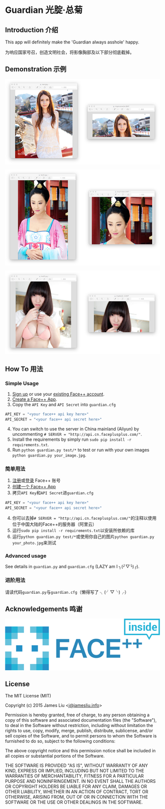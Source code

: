 Guardian 光腚·总菊
======

Introduction 介绍
------

This app will definitely make the 'Guardian always asshole' happy.

为响应国家号召，创造文明社会，将影像胸部及以下部分彻底截掉。

Demonstration 示例
------

![1.png](https://raw.githubusercontent.com/jamesliu96/Guardian/master/demo/1.png)

![2.png](https://raw.githubusercontent.com/jamesliu96/Guardian/master/demo/2.png)

![3.png](https://raw.githubusercontent.com/jamesliu96/Guardian/master/demo/3.png)

How To 用法
------

### Simple Usage

1. [Sign up](http://www.faceplusplus.com/uc/people/signup) or use your [existing Face++ account](http://www.faceplusplus.com/uc/people/login).
2. [Create a Face++ App](http://www.faceplusplus.com/create-a-new-app/).
3. Copy the `API Key` and `API Secret` into `guardian.cfg`
```Python
API_KEY = "<your face++ api key here>"
API_SECRET = "<your face++ api secret here>"
```
4. You can switch to use the server in China mainland (Aliyun) by uncommenting `# SERVER = "http://api.cn.faceplusplus.com/"`.
5. Install the requirements by simply run `sudo pip install -r requirements.txt`.
6. Run `python guardian.py test/*` to test or run with your own images `python guardian.py your_image.jpg`.

### 简单用法

1. [注册](http://www.faceplusplus.com.cn/uc/people/signup)或[登录](http://www.faceplusplus.com/uc/people/login) Face++ 账号
2. [创建一个 Face++ App](http://www.faceplusplus.com.cn/create-a-new-app/)
3. 拷贝`API Key`和`API Secret`进`guardian.cfg`
```Python
API_KEY = "<your face++ api key here>"
API_SECRET = "<your face++ api secret here>"
```
4. 你可以去掉`# SERVER = "http://api.cn.faceplusplus.com/"`的注释以使用位于中国大陆的Face++的服务器（阿里云）
5. 运行`sudo pip install -r requirements.txt`以安装所依赖的库
6. 运行`python guardian.py test/*`或使用你自己的图片`python guardian.py your_photo.jpg`来测试

### Advanced usage

See details in `guardian.py` and `guardian.cfg` (LAZY am I ╮(╯▽╰)╭).

### 进阶用法

请读代码`guardian.py`与`guardian.cfg`（懒得写了 ╮(╯▽╰)╭）

Acknowledgements 鸣谢
------

![Face++ inside](https://raw.githubusercontent.com/jamesliu96/Guardian/master/facepp_inside.png)

License
------

The MIT License (MIT)

Copyright (c) 2015 James Liu \<j@jamesliu.info\>

Permission is hereby granted, free of charge, to any person obtaining a copy of
this software and associated documentation files (the "Software"), to deal in
the Software without restriction, including without limitation the rights to
use, copy, modify, merge, publish, distribute, sublicense, and/or sell copies of
the Software, and to permit persons to whom the Software is furnished to do so,
subject to the following conditions:

The above copyright notice and this permission notice shall be included in all
copies or substantial portions of the Software.

THE SOFTWARE IS PROVIDED "AS IS", WITHOUT WARRANTY OF ANY KIND, EXPRESS OR
IMPLIED, INCLUDING BUT NOT LIMITED TO THE WARRANTIES OF MERCHANTABILITY, FITNESS
FOR A PARTICULAR PURPOSE AND NONINFRINGEMENT. IN NO EVENT SHALL THE AUTHORS OR
COPYRIGHT HOLDERS BE LIABLE FOR ANY CLAIM, DAMAGES OR OTHER LIABILITY, WHETHER
IN AN ACTION OF CONTRACT, TORT OR OTHERWISE, ARISING FROM, OUT OF OR IN
CONNECTION WITH THE SOFTWARE OR THE USE OR OTHER DEALINGS IN THE SOFTWARE.

